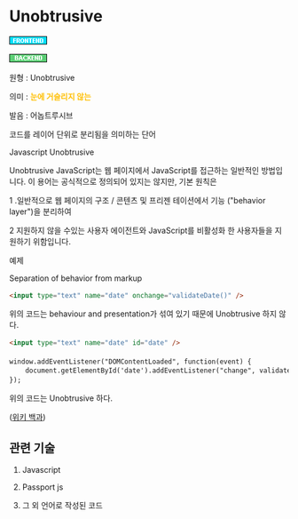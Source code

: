 <d-title>

# Unobtrusive

</d-title>

<d-label>

<d-inner>

![Frontend](../../2TAT1C/Label_Frontend.png)

</d-inner>

<d-inner>

![Backend](../../2TAT1C/Label_Backend.png)

</d-inner>

</d-label>

<d-origin>

원형 : Unobtrusive

</d-origin>

<d-mean>

의미  : <span style="color:#FFBF00; font-weight:bold;">눈에 거슬리지 않는</span>

</d-mean>

<d-pronunciation>

발음 : 어놉트루시브

</d-pronunciation>

<d-content>

코드를 레이어 단위로 분리됨을 의미하는 단어

Javascript Unobtrusive

Unobtrusive JavaScript는 웹 페이지에서 JavaScript를 접근하는 일반적인 방법입니다. 이 용어는 공식적으로 정의되어 있지는 않지만, 기본 원칙은 

1 .일반적으로 웹 페이지의 구조 / 콘텐츠 및 프리젠 테이션에서 기능 ("behavior layer")을 분리하여

2 지원하지 않을 수있는 사용자 에이전트와 JavaScript를 비활성화 한 사용자들을 지원하기 위함입니다.

예제

Separation of behavior from markup

```html
<input type="text" name="date" onchange="validateDate()" />
```

위의 코드는 behaviour and presentation가 섞여 있기 때문에 Unobtrusive 하지 않다.

```html
<input type="text" name="date" id="date" />

window.addEventListener("DOMContentLoaded", function(event) {
    document.getElementById('date').addEventListener("change", validateDate);
});
```

위의 코드는 Unobtrusive 하다.

([위키 백과](https://en.wikipedia.org/wiki/Unobtrusive_JavaScript))

</d-content>

<d-relation>

## 관련 기술

<d-inner>

1. Javascript

</d-inner>

<d-inner>

2. Passport js

</d-inner>

<d-inner>

3. 그 외 언어로 작성된 코드

</d-inner>

</d-relation>

